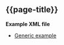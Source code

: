 ## {{page-title}}


**Example XML file**
- [Generic example](https://simplifier.net/gpconnect2/send-document--generic-example/$download?format=xml)